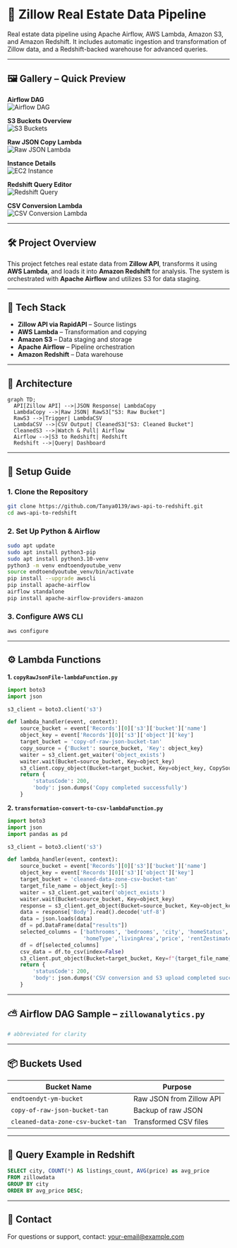 # 🏡 Zillow Real Estate Data Pipeline

Real estate data pipeline using Apache Airflow, AWS Lambda, Amazon S3, and Amazon Redshift. It includes automatic ingestion and transformation of Zillow data, and a Redshift-backed warehouse for advanced queries.

---

## 🖼️ Gallery – Quick Preview

**Airflow DAG**  
![Airflow DAG](https://github.com/Tanya0139/aws-api-to-redshift/blob/main/zillow-aws-ref-images/airflow-graph.png)

**S3 Buckets Overview**  
![S3 Buckets](https://github.com/Tanya0139/aws-api-to-redshift/blob/main/zillow-aws-ref-images/buckets.png)

**Raw JSON Copy Lambda**  
![Raw JSON Lambda](https://github.com/Tanya0139/aws-api-to-redshift/blob/main/zillow-aws-ref-images/copyRawJsonFile-lambdaFunction.png)

**Instance Details**  
![EC2 Instance](https://github.com/Tanya0139/aws-api-to-redshift/blob/main/zillow-aws-ref-images/instance.png)

**Redshift Query Editor**  
![Redshift Query](https://github.com/Tanya0139/aws-api-to-redshift/blob/main/zillow-aws-ref-images/redshift-query-editor.png)

**CSV Conversion Lambda**  
![CSV Conversion Lambda](https://github.com/Tanya0139/aws-api-to-redshift/blob/main/zillow-aws-ref-images/transformation-convert-to-csv-lambdaFucntion.png)

---

## 🛠️ Project Overview

This project fetches real estate data from **Zillow API**, transforms it using **AWS Lambda**, and loads it into **Amazon Redshift** for analysis. The system is orchestrated with **Apache Airflow** and utilizes S3 for data staging.

---

## 🧰 Tech Stack

- **Zillow API via RapidAPI** – Source listings
- **AWS Lambda** – Transformation and copying
- **Amazon S3** – Data staging and storage
- **Apache Airflow** – Pipeline orchestration
- **Amazon Redshift** – Data warehouse

---

## 📡 Architecture

```mermaid
graph TD;
  API[Zillow API] -->|JSON Response| LambdaCopy
  LambdaCopy -->|Raw JSON| RawS3["S3: Raw Bucket"]
  RawS3 -->|Trigger| LambdaCSV
  LambdaCSV -->|CSV Output| CleanedS3["S3: Cleaned Bucket"]
  CleanedS3 -->|Watch & Pull| Airflow
  Airflow -->|S3 to Redshift| Redshift
  Redshift -->|Query| Dashboard
```

---

## 🚀 Setup Guide

### 1. Clone the Repository

```bash
git clone https://github.com/Tanya0139/aws-api-to-redshift.git
cd aws-api-to-redshift
```

### 2. Set Up Python & Airflow

```bash
sudo apt update
sudo apt install python3-pip
sudo apt install python3.10-venv
python3 -m venv endtoendyoutube_venv
source endtoendyoutube_venv/bin/activate
pip install --upgrade awscli
pip install apache-airflow
airflow standalone
pip install apache-airflow-providers-amazon
```

### 3. Configure AWS CLI

```bash
aws configure
```

---

## ⚙️ Lambda Functions

**1. `copyRawJsonFile-lambdaFunction.py`**

```python
import boto3
import json

s3_client = boto3.client('s3')

def lambda_handler(event, context):
    source_bucket = event['Records'][0]['s3']['bucket']['name']
    object_key = event['Records'][0]['s3']['object']['key']
    target_bucket = 'copy-of-raw-json-bucket-tan'
    copy_source = {'Bucket': source_bucket, 'Key': object_key}
    waiter = s3_client.get_waiter('object_exists')
    waiter.wait(Bucket=source_bucket, Key=object_key)
    s3_client.copy_object(Bucket=target_bucket, Key=object_key, CopySource=copy_source)
    return {
        'statusCode': 200,
        'body': json.dumps('Copy completed successfully')
    }
```

**2. `transformation-convert-to-csv-lambdaFunction.py`**

```python
import boto3
import json
import pandas as pd

s3_client = boto3.client('s3')

def lambda_handler(event, context):
    source_bucket = event['Records'][0]['s3']['bucket']['name']
    object_key = event['Records'][0]['s3']['object']['key']
    target_bucket = 'cleaned-data-zone-csv-bucket-tan'
    target_file_name = object_key[:-5]
    waiter = s3_client.get_waiter('object_exists')
    waiter.wait(Bucket=source_bucket, Key=object_key)
    response = s3_client.get_object(Bucket=source_bucket, Key=object_key)
    data = response['Body'].read().decode('utf-8')
    data = json.loads(data)
    df = pd.DataFrame(data["results"])
    selected_columns = ['bathrooms', 'bedrooms', 'city', 'homeStatus', 
                        'homeType','livingArea','price', 'rentZestimate','zipcode']
    df = df[selected_columns]
    csv_data = df.to_csv(index=False)
    s3_client.put_object(Bucket=target_bucket, Key=f"{target_file_name}.csv", Body=csv_data)
    return {
        'statusCode': 200,
        'body': json.dumps('CSV conversion and S3 upload completed successfully')
    }
```

---

## ⛅ Airflow DAG Sample – `zillowanalytics.py`

```python
# abbreviated for clarity
```

---

## 📦 Buckets Used

| Bucket Name                         | Purpose                         |
|------------------------------------|----------------------------------|
| `endtoendyt-ym-bucket`             | Raw JSON from Zillow API         |
| `copy-of-raw-json-bucket-tan`      | Backup of raw JSON               |
| `cleaned-data-zone-csv-bucket-tan` | Transformed CSV files            |

---

## 🧪 Query Example in Redshift

```sql
SELECT city, COUNT(*) AS listings_count, AVG(price) as avg_price
FROM zillowdata
GROUP BY city
ORDER BY avg_price DESC;
```

---

## 📧 Contact

For questions or support, contact: your-email@example.com
